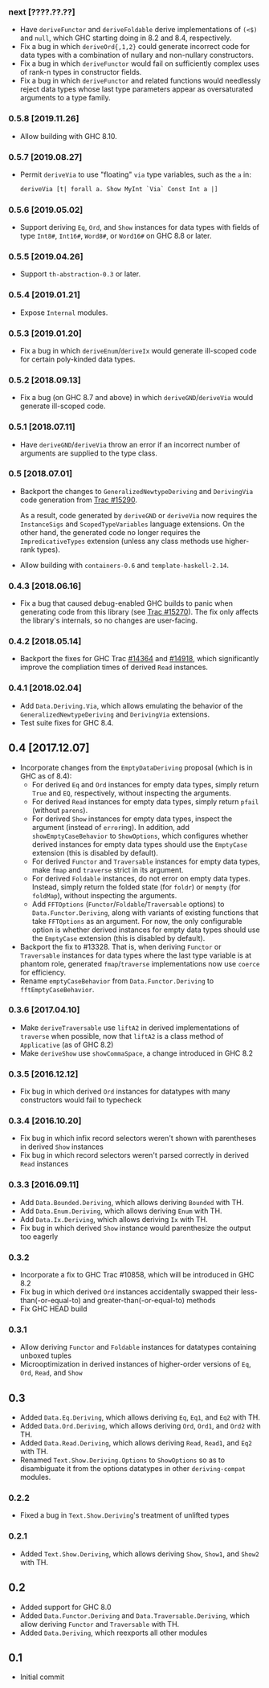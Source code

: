 ### next [????.??.??]
* Have `deriveFunctor` and `deriveFoldable` derive implementations of `(<$)`
  and `null`, which GHC starting doing in 8.2 and 8.4, respectively.
* Fix a bug in which `deriveOrd{,1,2}` could generate incorrect code for data
  types with a combination of nullary and non-nullary constructors.
* Fix a bug in which `deriveFunctor` would fail on sufficiently complex uses
  of rank-n types in constructor fields.
* Fix a bug in which `deriveFunctor` and related functions would needlessly
  reject data types whose last type parameters appear as oversaturated
  arguments to a type family.

### 0.5.8 [2019.11.26]
* Allow building with GHC 8.10.

### 0.5.7 [2019.08.27]
* Permit `deriveVia` to use "floating" `via` type variables, such as the `a`
  in:

  ```hs
  deriveVia [t| forall a. Show MyInt `Via` Const Int a |]
  ```

### 0.5.6 [2019.05.02]
* Support deriving `Eq`, `Ord`, and `Show` instances for data types with fields
  of type `Int8#`, `Int16#`, `Word8#`, or `Word16#` on GHC 8.8 or later.

### 0.5.5 [2019.04.26]
* Support `th-abstraction-0.3` or later.

### 0.5.4 [2019.01.21]
* Expose `Internal` modules.

### 0.5.3 [2019.01.20]
* Fix a bug in which `deriveEnum`/`deriveIx` would generate ill-scoped code
  for certain poly-kinded data types.

### 0.5.2 [2018.09.13]
* Fix a bug (on GHC 8.7 and above) in which `deriveGND`/`deriveVia` would
  generate ill-scoped code.

### 0.5.1 [2018.07.11]
* Have `deriveGND`/`deriveVia` throw an error if an incorrect number of
  arguments are supplied to the type class.

### 0.5 [2018.07.01]
* Backport the changes to `GeneralizedNewtypeDeriving` and `DerivingVia` code
  generation from
  [Trac #15290](https://ghc.haskell.org/trac/ghc/ticket/15290).

  As a result, code generated by `deriveGND` or `deriveVia` now requires the
  `InstanceSigs` and `ScopedTypeVariables` language extensions. On the other
  hand, the generated code no longer requires the `ImpredicativeTypes`
  extension (unless any class methods use higher-rank types).
* Allow building with `containers-0.6` and `template-haskell-2.14`.

### 0.4.3 [2018.06.16]
* Fix a bug that caused debug-enabled GHC builds to panic when generating
  code from this library (see
  [Trac #15270](https://ghc.haskell.org/trac/ghc/ticket/15270)).
  The fix only affects the library's internals, so no changes are user-facing.

### 0.4.2 [2018.05.14]
* Backport the fixes for GHC Trac
  [#14364](https://ghc.haskell.org/trac/ghc/ticket/14364)
  and
  [#14918](https://ghc.haskell.org/trac/ghc/ticket/14918),
  which significantly improve the compliation times of derived `Read`
  instances.

### 0.4.1 [2018.02.04]
* Add `Data.Deriving.Via`, which allows emulating the behavior of the
  `GeneralizedNewtypeDeriving` and `DerivingVia` extensions.
* Test suite fixes for GHC 8.4.

## 0.4 [2017.12.07]
* Incorporate changes from the `EmptyDataDeriving` proposal (which is in GHC
  as of 8.4):
  * For derived `Eq` and `Ord` instances for empty data types, simply return
    `True` and `EQ`, respectively, without inspecting the arguments.
  * For derived `Read` instances for empty data types, simply return `pfail`
    (without `parens`).
  * For derived `Show` instances for empty data types, inspect the argument
    (instead of `error`ing). In addition, add `showEmptyCaseBehavior` to
    `ShowOptions`, which configures whether derived instances for empty data
    types should use the `EmptyCase` extension (this is disabled by default).
  * For derived `Functor` and `Traversable` instances for empty data
    types, make `fmap` and `traverse` strict in its argument.
  * For derived `Foldable` instances, do not error on empty data types.
    Instead, simply return the folded state (for `foldr`) or `mempty` (for
    `foldMap`), without inspecting the arguments.
  * Add `FFTOptions` (`Functor`/`Foldable`/`Traversable` options) to
    `Data.Functor.Deriving`, along with variants of existing functions that
    take `FFTOptions` as an argument. For now, the only configurable option is
    whether derived instances for empty data types should use the `EmptyCase`
    extension (this is disabled by default).
* Backport the fix to #13328. That is, when deriving `Functor` or
  `Traversable` instances for data types where the last type variable is at
  phantom role, generated `fmap`/`traverse` implementations now use `coerce`
  for efficiency.
* Rename `emptyCaseBehavior` from `Data.Functor.Deriving` to
  `fftEmptyCaseBehavior`.

### 0.3.6 [2017.04.10]
* Make `deriveTraversable` use `liftA2` in derived implementations of
  `traverse` when possible, now that `liftA2` is a class method of
  `Applicative` (as of GHC 8.2)
* Make `deriveShow` use `showCommaSpace`, a change introduced in GHC 8.2

### 0.3.5 [2016.12.12]
* Fix bug in which derived `Ord` instances for datatypes with many constructors
  would fail to typecheck

### 0.3.4 [2016.10.20]
* Fix bug in which infix record selectors weren't shown with parentheses in derived `Show` instances
* Fix bug in which record selectors weren't parsed correctly in derived `Read` instances

### 0.3.3 [2016.09.11]
* Add `Data.Bounded.Deriving`, which allows deriving `Bounded` with TH.
* Add `Data.Enum.Deriving`, which allows deriving `Enum` with TH.
* Add `Data.Ix.Deriving`, which allows deriving `Ix` with TH.
* Fix bug in which derived `Show` instance would parenthesize the output too eagerly

### 0.3.2
* Incorporate a fix to GHC Trac #10858, which will be introduced in GHC 8.2
* Fix bug in which derived `Ord` instances accidentally swapped their less-than(-or-equal-to) and greater-than(-or-equal-to) methods
* Fix GHC HEAD build

### 0.3.1
* Allow deriving `Functor` and `Foldable` instances for datatypes containing unboxed tuples
* Microoptimization in derived instances of higher-order versions of `Eq`, `Ord`, `Read`, and `Show`

## 0.3
* Added `Data.Eq.Deriving`, which allows deriving `Eq`, `Eq1`, and `Eq2` with TH.
* Added `Data.Ord.Deriving`, which allows deriving `Ord`, `Ord1`, and `Ord2` with TH.
* Added `Data.Read.Deriving`, which allows deriving `Read`, `Read1`, and `Eq2` with TH.
* Renamed `Text.Show.Deriving.Options` to `ShowOptions` so as to disambiguate it from the options datatypes in other `deriving-compat` modules.

### 0.2.2
* Fixed a bug in `Text.Show.Deriving`'s treatment of unlifted types

### 0.2.1
* Added `Text.Show.Deriving`, which allows deriving `Show`, `Show1`, and `Show2` with TH.

## 0.2
* Added support for GHC 8.0
* Added `Data.Functor.Deriving` and `Data.Traversable.Deriving`, which allow deriving `Functor` and `Traversable` with TH.
* Added `Data.Deriving`, which reexports all other modules

## 0.1
* Initial commit
